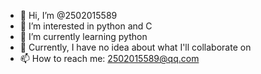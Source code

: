 - 👋 Hi, I’m @2502015589
- 👀 I’m interested in python and C
- 🌱 I’m currently learning python
- 💞️ Currently, I have no idea about what I'll collaborate on
- 📫 How to reach me: 2502015589@qq.com

<!---
2502015589/2502015589 is a ✨ special ✨ repository because its `README.md` (this file) appears on your GitHub profile.
You can click the Preview link to take a look at your changes.
--->
